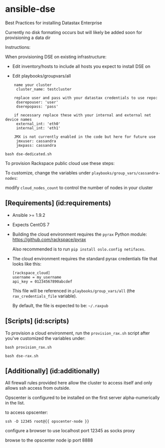 # ansible-dse

Best Practices for installing Datastax Enterprise

Currently no disk formating occurs but will likely be added soon for provisioning a data dir

Instructions: 

  When provisioning DSE on existing infrastructure:
  - Edit inventory/hosts to include all hosts you expect to install DSE on

  - Edit playbooks/groupvars/all 
    
```
    name your cluster
     cluster_name: testcluster

    replace user and pass with your datastax credentials to use repo:
     dserepouser: 'user'
     dserepopass: 'pass'

    if necessary replace these with your internal and external net device names
     external_int: 'eth0'
     internal_int: 'eth1'

    JMX is not currently enabled in the code but here for future use
     jmxuser: cassandra
     jmxpass: cassandra
```
```
bash dse-dedicated.sh
```

To provision Rackspace public cloud use these steps:

To customize, change the variables under `playbooks/group_vars/cassandra-nodes`:

modify `cloud_nodes_count` to control the number of nodes in your cluster

## [Requirements] (id:requirements)

- Ansible >= 1.9.2

- Expects CentOS 7

- Building the cloud environment requires the `pyrax` Python module: https://github.com/rackspace/pyrax

  Also recommended is to run `pip install oslo.config netifaces`.

- The cloud environment requires the standard pyrax credentials file that looks like this:
  ````
  [rackspace_cloud]
  username = my_username
  api_key = 01234567890abcdef
  ````
  
  This file will be referenced in `playbooks/group_vars/all` (the `rax_credentials_file` variable).

  By default, the file is expected to be: `~/.raxpub`

## [Scripts] (id:scripts)

To provision a cloud environment, run the `provision_rax.sh` script after you've customized the variables under:

````
bash provision_rax.sh
````
```
bash dse-rax.sh
```

## [Additionally] (id:additionally)

All firewall rules provided here allow the cluster to access itself and only allows ssh access from outside.

Opscenter is configured to be installed on the first server alpha-numerically in the list.

to access opscenter:
```
ssh -D 12345 root@{{ opscenter-node }}
```

configure a browser to use localhost port 12345 as socks proxy 

browse to the opscenter node ip port 8888

